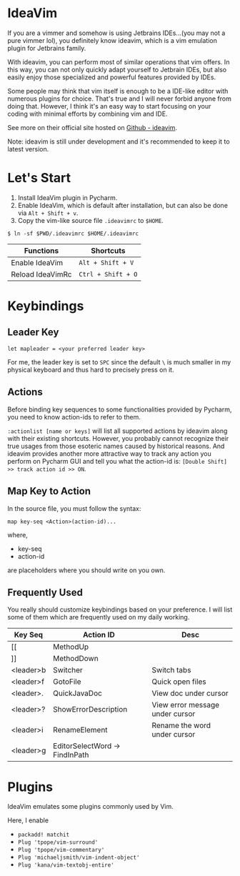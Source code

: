 # IdeaVim

If you are a vimmer and somehow is using Jetbrains IDEs...(you may not a pure vimmer lol), you definitely know ideavim, which is a vim emulation plugin for Jetbrains family.

With ideavim, you can perform most of similar operations that vim offers. In this way, you can not only quickly adapt yourself to Jetbrain IDEs, but also easily enjoy those specialized and powerful features provided by IDEs.

Some people may think that vim itself is enough to be a IDE-like editor with numerous plugins for choice. That's true and I will never forbid anyone from doing that. However, I think it's an easy way to start focusing on your coding with minimal efforts by combining vim and IDE.

See more on their official site hosted on [Github - ideavim](https://github.com/JetBrains/ideavim).

Note: ideavim is still under development and it's recommended to keep it to latest version.

# Let's Start

1. Install IdeaVim plugin in Pycharm.
2. Enable IdeaVim, which is default after installation, but can also be done via `Alt + Shift + v`.
3. Copy the vim-like source file `.ideavimrc` to `$HOME`.

```shell
$ ln -sf $PWD/.ideavimrc $HOME/.ideavimrc
```

| Functions        | Shortcuts          |
| ---------------- | ------------------ |
| Enable IdeaVim   | `Alt + Shift + V`  |
| Reload IdeaVimRc | `Ctrl + Shift + O` |

# Keybindings

## Leader Key

```
let mapleader = <your preferred leader key>
```

For me, the leader key is set to `SPC` since the default `\` is much smaller in my physical keyboard and thus hard to precisely press on it.

## Actions

Before binding key sequences to some functionalities provided by Pycharm, you need to know action-ids to refer to them.

`:actionlist [name or keys]` will list all supported actions by ideavim along with their existing shortcuts. However, you probably cannot recognize their true usages from those esoteric names caused by historical reasons. And ideavim provides another more attractive way to track any action you perform on Pycharm GUI and tell you what the action-id is: `[Double Shift] >> track action id >> ON`.

## Map Key to Action

In the source file, you must follow the syntax:

```
map key-seq <Action>(action-id)...
```

where,

- key-seq
- action-id

are placeholders where you should write on you own.

## Frequently Used

You really should customize keybindings based on your preference. I will list some of them which are frequently used on my daily working.

| Key Seq    | Action ID                      | Desc                            |
| ---------- | ------------------------------ | ------------------------------- |
| [[         | MethodUp                       |                                 |
| ]]         | MethodDown                     |                                 |
| \<leader>b | Switcher                       | Switch tabs                     |
| \<leader>f | GotoFile                       | Quick open files                |
| \<leader>. | QuickJavaDoc                   | View doc under cursor           |
| \<leader>? | ShowErrorDescription           | View error message under cursor |
| \<leader>i | RenameElement                  | Rename the word under cursor    |
| \<leader>g | EditorSelectWord -> FindInPath |                                 |

# Plugins

IdeaVim emulates some plugins commonly used by Vim.

Here, I enable

- `packadd! matchit`
- `Plug 'tpope/vim-surround'`
- `Plug 'tpope/vim-commentary'`
- `Plug 'michaeljsmith/vim-indent-object'`
- `Plug 'kana/vim-textobj-entire'`
